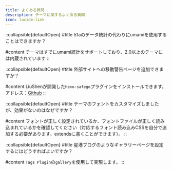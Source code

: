 ```yaml
---
title: よくある質問
description: テーマに関するよくある質問
icon: lucide:link
---
```


::collapsible{defaultOpen}
#title
51aのデータ統計の代わりにumamiを使用することはできますか？

#content
テーマはすでにumami統計をサポートしており、2.0以上のテーマには内蔵されています
::

::collapsible{defaultOpen}
#title
外部サイトへの移動警告ページを追加できますか？

#content
LiuShenが開発した`hexo-safego`プラグインをインストールできます。アドレス：[Github](https://github.com/willow-god/hexo-safego)
::

::collapsible{defaultOpen}
#title
テーマのフォントをカスタマイズしましたが、効果がないのはなぜですか？
  
#content
フォントが正しく設定されているか、フォントファイルが正しく読み込まれているかを確認してください（対応するフォント読み込みCSSを自分で追加する必要があります。extendsに書くことができます）。
::

::collapsible{defaultOpen}
#title
星港ブログのようなギャラリーページを設定するにはどうすればよいですか？

#content
`Tags Plugin`の`gallery`を使用して実現します。
::